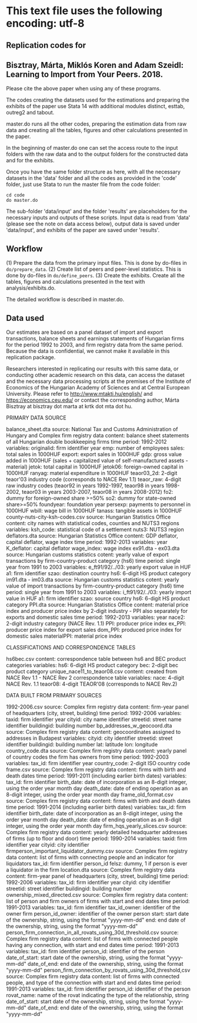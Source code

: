 ﻿# This text file uses the following encoding: utf-8

Replication codes for 
----------------------------------------------------------------------------------------
Bisztray, Márta, Miklós Koren and Adam Szeidl: Learning to Import from Your Peers. 2018.
----------------------------------------------------------------------------------------
Please cite the above paper when using any of these programs.

The codes creating the datasets used for the estimations and preparing the exhibits of the paper use Stata 14 with additional modules distinct, esttab, outreg2 and tabout.

master.do runs all the other codes, preparing the estimation data from raw data and creating all the tables, figures and other calculations presented in the paper.

In the beginning of master.do one can set the access route to the input folders with the raw data and to the output folders for the constructed data and for the exhibits.

Once you have the same folder structure as here, with all the necessary datasets in the 'data' folder and all the codes as provided in the 'code' folder, just use Stata to run the master file from the code folder:

	cd code
	do master.do 

The sub-folder 'data/input' and the folder 'results' are placeholders for the necessary inputs and outputs of these scripts. 
Input data is read from 'data' (please see the note on data access below), output data is saved under 'data/input', and exhibits of the paper are saved under 'results'.

Workflow
--------

(1) Prepare the data from the primary input files. This is done by do-files in `do/prepare_data`.
(2) Create list of peers and peer-level statistics. This is done by do-files in `do/define_peers`. 
(3) Create the exhibits. Create all the tables, figures and calculations presented in the text with analysis/exhibits.do.

The detailed workflow is described in master.do.

Data used
---------

Our estimates are based on a panel dataset of import and export transactions, balance sheets and earnings statements of Hungarian firms for the period 1992 to 2003, and firm registry data from the same period. 
Because the data is confidential, we cannot make it available in this replication package.

Researchers interested in replicating our results with this same data, or conducting other academic research on this data, can access the dataset and the necessary data processing scripts at the premises of the Institute of Economics of the Hungarian Academy of Sciences and at Central European University. Please refer to http://www.mtakti.hu/english/ and https://economics.ceu.edu/ or contact the corresponding author, Márta Bisztray at bisztray dot marta at krtk dot mta dot hu.

PRIMARY DATA SOURCE

balance_sheet.dta
	source: National Tax and Customs Administration of Hungary and Complex firm registry data
	content: balance sheet statements of all Hungarian double bookkeeping firms
	time period: 1992-2012
	variables:
		originalid: firm identifier
		year
		emp: number of employees
		sales: total sales in 1000HUF 
		export: export sales in 1000HUF
		gdp: gross value added in 1000HUF (sales + capitalized value of self-manufactured assets - material)
		jetok: total capital in 1000HUF
		jetok06: foreign-owned capital in 1000HUF
		ranyag: material expenditure in 1000HUF
		teaor03_2d: 2-digit teaor'03 industry code (corresponds to NACE Rev 1.1)
		teaor_raw: 4-digit raw industry codes (teaor92 in years 1992-1997, teaor98 in years 1998-2002, teaor03 in years 2003-2007, teaor08 in years 2008-2012)
		fo2: dummy for foreign-owned share >=50%
		so2: dummy for state-owned share>=50%
		foundyear: foundation year
		persexp: payments to personnel in 1000HUF
		wbill: wage bill in 1000HUF 
		tanass: tangible assets in 1000HUF
county-nuts-city-ksh-codes.csv
	source: Hungarian Statistics Office
	content: city names with statistical codes, counties and NUTS3 regions
	variables:
		ksh_code: statistical code of a settlement 
		nuts3: NUTS3 region
deflators.dta
	source: Hungarian Statistics Office
	content: GDP deflator, capital deflator, wage index
	time period: 1992-2013
	variables:
		year
		K_deflator: capital deflator
		wage_index: wage index
ex91.dta - ex03.dta
	source: Hungarian customs statistics
	cotent: yearly value of export transactions by firm-country-product category (hs6)
	time period: single year from 1991 to 2003
	variables:
		e_ft91/92/../03: yearly export value in HUF
		a1: firm identifier
		szao: destination country
		hs6: 6-digit HS product category
im91.dta - im03.dta
	source: Hungarian customs statistics
	cotent: yearly value of import transactions by firm-country-product category (hs6)
	time period: single year from 1991 to 2003
	variables:
		i_ft91/92/../03: yearly import value in HUF
		a1: firm identifier
		szao: source country
		hs6: 6-digit HS product category
PPI.dta
	source: Hungarian Statistics Office
	content: material price index and producer price index by 2-digit industry - PPI also separately for exports and domestic sales
	time period: 1992-2013
	variables:
		year
		nace2: 2-digit industry category (NACE Rev. 1.1)
		PPI: producer price index
		ex_PPI: producer price index for export sales
		dom_PPI: produced price index for domestic sales
		materialPPI: material price index
	
CLASSIFICATIONS AND CORRESPONDENCE TABLES

hs6bec.csv
	content: correspondence table between hs6 and BEC product categories
	variables:
		hs6: 6-digit HS product category
		bec: 2-digit bec product category
unique_nace11_to_teaor08.csv
	content: created from NACE Rev 1.1 - NACE Rev 2 correspondence table
	variables:
		nace: 4-digit NACE Rev. 1.1
		teaor08: 4-digit TEAOR'08 (corresponds to NACE Rev.2)

DATA BUILT FROM PRIMARY SOURCES

1992-2006.csv
	source: Complex firm registry data
	content: firm-year panel of headquarters (city, street, building)
	time period: 1992-2006
	variables:
		taxid: firm identifier
		year
		cityid: city name identifier
		streetid: street name identifier
		buildingid: building number
bp_addresses_w_geocoord.dta
	source: Complex firm registry data
	content: geocoordinates assigned to addresses in Budapest
	variables:
		cityid: city identifier
		streetid: street identifier
		buildingid: building number
		lat: latitude
		lon: longitude
country_code.dta
	source: Complex firm registry data
	content: yearly panel of country codes the firm has owners from
	time period: 1992-2003
	variables:
		tax_id: firm identifier
		year
		country_code: 2-digit ISO country code
frame.csv
	source: Complex firm registry data
	content: firms with birth and death dates
	time period: 1991-2011 (including earlier birth dates)
	variables:
		tax_id: firm identifier
		birth_date: date of incorporation as an 8-digit integer, using the order year month day
		death_date: date of ending operation as an 8-digit integer, using the order year month day
frame_old_format.csv
	source: Complex firm registry data
	content: firms with birth and death dates
	time period: 1991-2014 (including earlier birth dates)
	variables:
		tax_id: firm identifier
		birth_date: date of incorporation as an 8-digit integer, using the order year month day
		death_date: date of ending operation as an 8-digit integer, using the order year month day
firm_hqs_yearly_slices.csv
	source: Complex firm registry data
	content: yearly detailed headquarter addresses of firms (up to floor and door)
	time period: 1990-2014
	variables:
		taxid: firm identifier
		year
		cityid: city identifier
firmperson_important_liquidator_dummy.csv
	source: Complex firm registry data
	content: list of firms with connecting people and an indicator for liquidators
		tax_id: firm identifier
		person_id 
		felsz: dummy, 1 if person is ever a liquidator in the firm
location.dta
	source: Complex firm registry data
	content: firm-year panel of headquarters (city, street, building)
	time period: 1992-2006
	variables:
		tax_id: firm identifier 
		year 
		cityid: city identifier
		streetid: street identifier
		buildingid: building number
ownership_mixed_directed.csv
	source: Complex firm registry data
	content: list of person and firm owners of firms with start and end dates
	time period: 1991-2013
	variables:
		tax_id: firm identifier
		tax_id_owner: identifier of the owner firm
		person_id_owner: identifier of the owner person
		start: start date of the ownership, string, using the format "yyyy-mm-dd"
		end: end date of the ownership, string, using the format "yyyy-mm-dd"
person_firm_connection_in_all_rovats_using_30d_threshold.csv
	source: Complex firm registry data
	content: list of firms with connected people having any connection, with start and end dates
	time period: 1991-2013
	variables:
		tax_id: firm identifier
		person_id: identifier of the person
		date_of_start: start date of the ownership, string, using the format "yyyy-mm-dd"
		date_of_end: end date of the ownership, string, using the format "yyyy-mm-dd"
person_firm_connection_by_rovats_using_30d_threshold,csv
	source: Complex firm registry data
	content: list of firms with connected people, and type of the connection with start and end dates
	time period: 1991-2013
	variables:
		tax_id: firm identifier
		person_id: identifier of the person
		rovat_name: name of the rovat indicating the type of the relationship, string
		date_of_start: start date of the ownership, string, using the format "yyyy-mm-dd"
		date_of_end: end date of the ownership, string, using the format "yyyy-mm-dd"	


